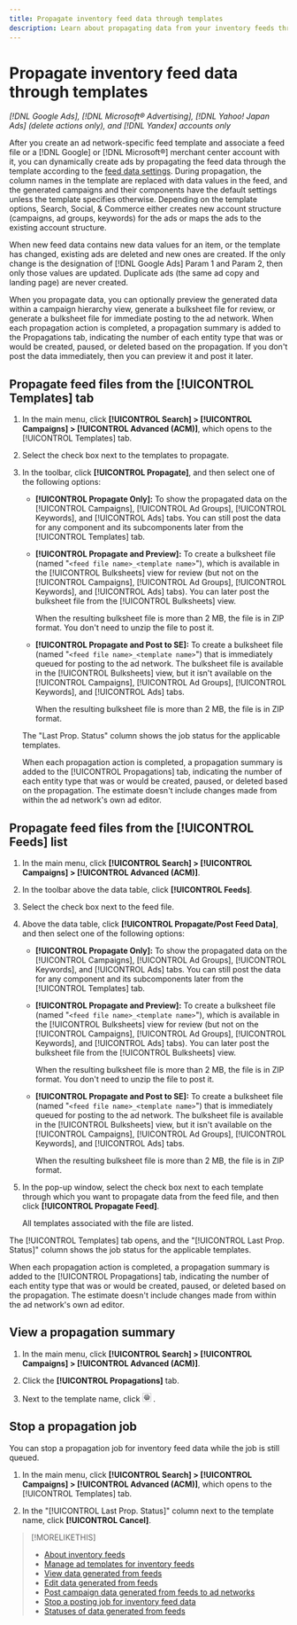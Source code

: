 ```yaml
---
title: Propagate inventory feed data through templates
description: Learn about propagating data from your inventory feeds through ad templates to manage account structure and deliver dynamic ads.
---
```

# Propagate inventory feed data through templates

*[!DNL Google Ads], [!DNL Microsoft® Advertising], [!DNL Yahoo! Japan Ads] (delete actions only), and [!DNL Yandex] accounts only*

After you create an ad network-specific feed template and associate a feed file or a [!DNL Google] or [!DNL Microsoft®] merchant center account with it, you can dynamically create ads by propagating the feed data through the template according to the [feed data settings](feed-settings-manage.md). During propagation, the column names in the template are replaced with data values in the feed, and the generated campaigns and their components have the default settings unless the template specifies otherwise. Depending on the template options, Search, Social, & Commerce either creates new account structure (campaigns, ad groups, keywords) for the ads or maps the ads to the existing account structure.

When new feed data contains new data values for an item, or the template has changed, existing ads are deleted and new ones are created. If the only change is the designation of [!DNL Google Ads] Param 1 and Param 2, then only those values are updated. Duplicate ads (the same ad copy and landing page) are never created.

When you propagate data, you can optionally preview the generated data within a campaign hierarchy view, generate a bulksheet file for review, or generate a bulksheet file for immediate posting to the ad network. When each propagation action is completed, a propagation summary is added to the Propagations tab, indicating the number of each entity type that was or would be created, paused, or deleted based on the propagation. If you don't post the data immediately, then you can preview it and post it later.

## Propagate feed files from the [!UICONTROL Templates] tab

1. In the main menu, click **[!UICONTROL Search] > [!UICONTROL Campaigns] > [!UICONTROL Advanced (ACM)]**, which opens to the [!UICONTROL Templates] tab.

1. Select the check box next to the templates to propagate.

1. In the toolbar, click **[!UICONTROL Propagate]**, and then select one of the following options:

   * **[!UICONTROL Propagate Only]:** To show the propagated data on the [!UICONTROL Campaigns], [!UICONTROL Ad Groups], [!UICONTROL Keywords], and [!UICONTROL Ads] tabs. You can still post the data for any component and its subcomponents later from the [!UICONTROL Templates] tab.
   
   * **[!UICONTROL Propagate and Preview]:** To create a bulksheet file (named "`<feed file name>_<template name>`"), which is available in the [!UICONTROL Bulksheets] view for review (but not on the [!UICONTROL Campaigns], [!UICONTROL Ad Groups], [!UICONTROL Keywords], and [!UICONTROL Ads] tabs). You can later post the bulksheet file from the [!UICONTROL Bulksheets] view.

     When the resulting bulksheet file is more than 2 MB, the file is in ZIP format. You don't need to unzip the file to post it.

   * **[!UICONTROL Propagate and Post to SE]:** To create a bulksheet file (named "`<feed file name>_<template name>`") that is immediately queued for posting to the ad network. The bulksheet file is available in the [!UICONTROL Bulksheets] view, but it isn't available on the [!UICONTROL Campaigns], [!UICONTROL Ad Groups], [!UICONTROL Keywords], and [!UICONTROL Ads] tabs.
   
     When the resulting bulksheet file is more than 2 MB, the file is in ZIP format.

   The "Last Prop. Status" column shows the job status for the applicable templates.
   
   When each propagation action is completed, a propagation summary is added to the [!UICONTROL Propagations] tab, indicating the number of each entity type that was or would be created, paused, or deleted based on the propagation. The estimate doesn't include changes made from within the ad network's own ad editor.

## Propagate feed files from the [!UICONTROL Feeds] list

1. In the main menu, click **[!UICONTROL Search] > [!UICONTROL Campaigns] > [!UICONTROL Advanced (ACM)]**.

1. In the toolbar above the data table, click **[!UICONTROL Feeds]**.

1. Select the check box next to the feed file.

1. Above the data table, click **[!UICONTROL Propagate/Post Feed Data]**, and then select one of the following options:

   * **[!UICONTROL Propagate Only]:** To show the propagated data on the [!UICONTROL Campaigns], [!UICONTROL Ad Groups], [!UICONTROL Keywords], and [!UICONTROL Ads] tabs. You can still post the data for any component and its subcomponents later from the [!UICONTROL Templates] tab.
   
   * **[!UICONTROL Propagate and Preview]:** To create a bulksheet file (named "`<feed file name>_<template name>`"), which is available in the [!UICONTROL Bulksheets] view for review (but not on the [!UICONTROL Campaigns], [!UICONTROL Ad Groups], [!UICONTROL Keywords], and [!UICONTROL Ads] tabs). You can later post the bulksheet file from the [!UICONTROL Bulksheets] view.

     When the resulting bulksheet file is more than 2 MB, the file is in ZIP format. You don't need to unzip the file to post it.

   * **[!UICONTROL Propagate and Post to SE]:** To create a bulksheet file (named "`<feed file name>_<template name>`") that is immediately queued for posting to the ad network. The bulksheet file is available in the [!UICONTROL Bulksheets] view, but it isn't available on the [!UICONTROL Campaigns], [!UICONTROL Ad Groups], [!UICONTROL Keywords], and [!UICONTROL Ads] tabs.
   
     When the resulting bulksheet file is more than 2 MB, the file is in ZIP format.

1. In the pop-up window, select the check box next to each template through which you want to propagate data from the feed file, and then click **[!UICONTROL Propagate Feed]**.

   All templates associated with the file are listed.

The [!UICONTROL Templates] tab opens, and the "[!UICONTROL Last Prop. Status]" column shows the job status for the applicable templates.

When each propagation action is completed, a propagation summary is added to the [!UICONTROL Propagations] tab, indicating the number of each entity type that was or would be created, paused, or deleted based on the propagation. The estimate doesn't include changes made from within the ad network's own ad editor.

## View a propagation summary

1. In the main menu, click **[!UICONTROL Search] > [!UICONTROL Campaigns] > [!UICONTROL Advanced (ACM)]**.

1. Click the **[!UICONTROL Propagations]** tab.

1. Next to the template name, click ![View/edit settings icon](/help/search-social-commerce/assets/settings.png "View/edit settings icon") .

## Stop a propagation job

You can stop a propagation job for inventory feed data while the job is still queued.

1. In the main menu, click **[!UICONTROL Search] > [!UICONTROL Campaigns] > [!UICONTROL Advanced (ACM)]**, which opens to the [!UICONTROL Templates] tab.

1. In the "[!UICONTROL Last Prop. Status]" column next to the template name, click **[!UICONTROL Cancel]**.

>[!MORELIKETHIS]
>
>* [About inventory feeds](inventory-feeds-about.md)
>* [Manage ad templates for inventory feeds](/help/search-social-commerce/campaign-management/inventory-feeds/ad-templates/ad-template-manage.md)
>* [View data generated from feeds](propagated-data-view.md)
>* [Edit data generated from feeds](propagated-data-edit.md)
>* [Post campaign data generated from feeds to ad networks](propagated-data-post.md)
>* [Stop a posting job for inventory feed data](stop-job.md)
>* [Statuses of data generated from feeds](propagated-data-status.md)
